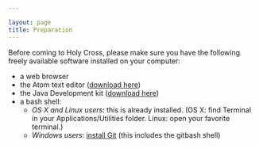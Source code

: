 ```yaml
---

layout: page
title: Preparation
---
```



Before coming to Holy Cross, please make sure you have the following freely available software installed on your computer:


-   a web browser
-   the Atom text editor ([download here](https://atom.io/))
-   the Java Development kit ([download here](http://www.oracle.com/technetwork/java/javase/downloads/jdk8-downloads-2133151.html))
-   a bash shell:
    -   *OS X and Linux users*:  this is already installed.  (OS X:  find Terminal in your Applications/Utilities folder.  Linux:  open your favorite terminal.)
    -   *Windows users*:  [install Git](https://git-scm.com/download/win) (this includes the gitbash shell)
